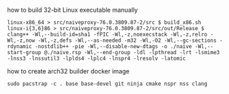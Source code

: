 how to build 32-bit Linux executable manually

```
linux-x86_64 > src/naiveproxy-76.0.3809.87-2/src $ build_x86.sh
linux-i{3,6}86 > src/naiveproxy-76.0.3809.87-2/src/out/Release $ clang++ -Wl,--build-id=sha1 -fPIC -Wl,-z,noexecstack -Wl,-z,relro -Wl,-z,now -Wl,-z,defs -Wl,--as-needed -m32 -Wl,-O2 -Wl,--gc-sections -rdynamic -nostdlib++ -pie -Wl,--disable-new-dtags -o ./naive -Wl,--start-group @./naive.rsp -Wl,--end-group -ldl -lpthread -lrt -lsmime3 -lnss3 -lnssutil3 -lplds4 -lplc4 -lnspr4 -lresolv -latomic
```

how to create arch32 builder docker image
```
sudo pacstrap -c . base base-devel git ninja cmake nspr nss clang
```
